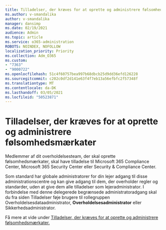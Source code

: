 ```yaml
---
title: Tilladelser, der kræves for at oprette og administrere følsomhedsmærkater
ms.author: v-smandalika
author: v-smandalika
manager: dansimp
ms.date: 02/19/2021
audience: Admin
ms.topic: article
ms.service: o365-administration
ROBOTS: NOINDEX, NOFOLLOW
localization_priority: Priority
ms.collection: Adm_O365
ms.custom:
- "7363"
- "9000722"
ms.openlocfilehash: 51c4f60757bea997b68dbcb25d9dd36efd126228
ms.sourcegitcommit: c202c0df2d141e63f4f7eb13a56efbfc2f57348f
ms.translationtype: MT
ms.contentlocale: da-DK
ms.lasthandoff: 03/05/2021
ms.locfileid: "50523871"
---
```

# <a name="permissions-required-to-create-and-manage-sensitivity-labels"></a>Tilladelser, der kræves for at oprette og administrere følsomhedsmærkater

Medlemmer af dit overholdelsesteam, der skal oprette følsomhedsmærkater, skal have tilladelse til Microsoft 365 Compliance Center, Microsoft 365 Security Center eller Security & Compliance Center.

Som standard har globale administratorer for din lejer adgang til disse administrationscentre og kan give adgang til dem, der overholder regler og standarder, uden at give dem alle tilladelser som lejeradministrator. I forbindelse med denne delegerede begrænsede administratoradgang skal du fra siden Tilladelser føje brugere til rollegruppen Overholdelsesdataadministrator, **Overholdelsesadministrator** eller Sikkerhedsadministrator.

Få mere at vide under [Tilladelser, der kræves for at oprette og administrere følsomhedsmærkater.](https://docs.microsoft.com/microsoft-365/compliance/get-started-with-sensitivity-labels)